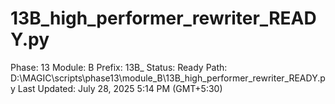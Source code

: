 # 13B_high_performer_rewriter_READY.py

Phase: 13
Module: B
Prefix: 13B_
Status: Ready
Path: D:\MAGIC\scripts\phase13\module_B\13B_high_performer_rewriter_READY.py
Last Updated: July 28, 2025 5:14 PM (GMT+5:30)
